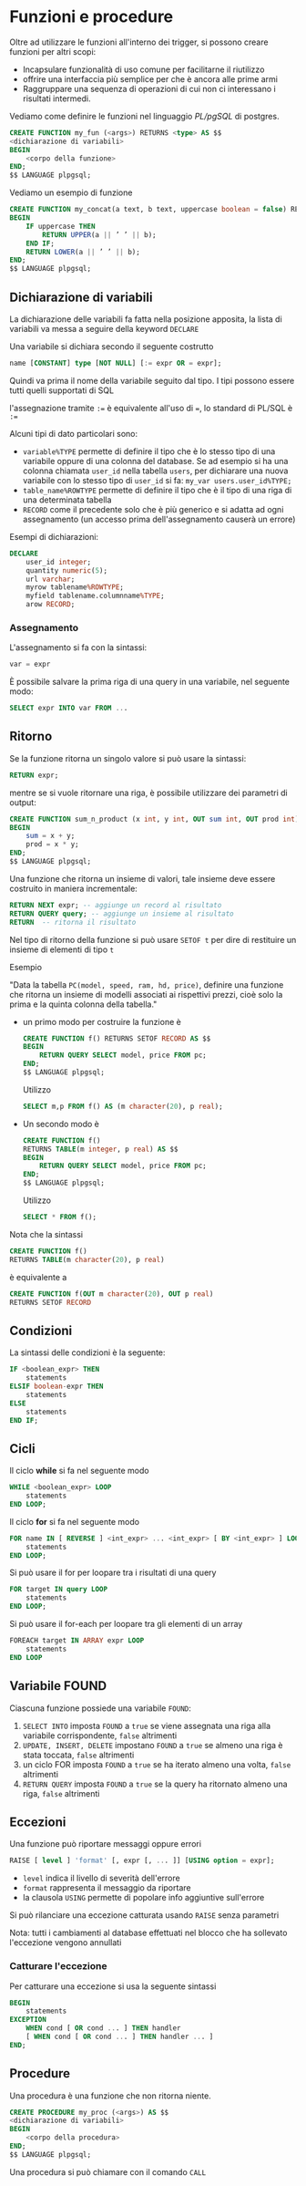 ﻿# Funzioni e procedure

Oltre ad utilizzare le funzioni all'interno dei trigger, si possono creare funzioni per altri scopi:

- Incapsulare funzionalità di uso comune per facilitarne il riutilizzo
- offrire una interfaccia più semplice per che è ancora alle prime armi
- Raggruppare una sequenza di operazioni di cui non ci interessano i risultati intermedi.

Vediamo come definire le funzioni nel linguaggio *PL/pgSQL* di postgres.

```sql
CREATE FUNCTION my_fun (<args>) RETURNS <type> AS $$
<dichiarazione di variabili>
BEGIN
	<corpo della funzione>
END;
$$ LANGUAGE plpgsql;
```

Vediamo un esempio di funzione

```sql
CREATE FUNCTION my_concat(a text, b text, uppercase boolean = false) RETURNS text AS $$
BEGIN 
	IF uppercase THEN
		RETURN UPPER(a || ’ ’ || b);
	END IF;
	RETURN LOWER(a || ’ ’ || b);
END;
$$ LANGUAGE plpgsql;
```


## Dichiarazione di variabili

La dichiarazione delle variabili fa fatta nella posizione apposita, la lista di variabili va messa a seguire della keyword `DECLARE`

Una variabile si dichiara secondo il seguente costrutto

```sql
name [CONSTANT] type [NOT NULL] [:= expr OR = expr];
```

Quindi va prima il nome della variabile seguito dal tipo.
I tipi possono essere tutti quelli supportati di SQL

l'assegnazione tramite `:=` è equivalente all'uso di `=`, lo standard di PL/SQL è `:=`

Alcuni tipi di dato particolari sono:

- `variable%TYPE` permette di definire il tipo che è lo stesso tipo di una variabile oppure di una colonna del database. Se ad esempio si ha una colonna chiamata `user_id` nella tabella `users`, per dichiarare una nuova variabile con lo stesso tipo di `user_id` si fa:
	`my_var users.user_id%TYPE;`
- `table_name%ROWTYPE` permette di definire il tipo che è il tipo di una riga di una determinata tabella
- `RECORD` come il precedente solo che è più generico e si adatta ad ogni assegnamento (un accesso prima dell'assegnamento causerà un errore)

Esempi di dichiarazioni:
```sql
DECLARE
	user_id integer;
	quantity numeric(5);
	url varchar;
	myrow tablename%ROWTYPE;
	myfield tablename.columnname%TYPE;
	arow RECORD;
```


### Assegnamento

L'assegnamento si fa con la sintassi:

```sql
var = expr
```

È possibile salvare la prima riga di una query in una variabile, nel seguente modo:

```sql
SELECT expr INTO var FROM ...
```

## Ritorno

Se la funzione ritorna un singolo valore si può usare la sintassi:

```sql
RETURN expr;
```

mentre se si vuole ritornare una riga, è possibile utilizzare dei parametri di output:

```sql
CREATE FUNCTION sum_n_product (x int, y int, OUT sum int, OUT prod int) AS $$
BEGIN
	sum = x + y;
	prod = x * y;
END;
$$ LANGUAGE plpgsql;
```

Una funzione che ritorna un insieme di valori, tale insieme deve essere costruito in maniera incrementale:

```sql
RETURN NEXT expr; -- aggiunge un record al risultato
RETURN QUERY query; -- aggiunge un insieme al risultato
RETURN 	-- ritorna il risultato
```

Nel tipo di ritorno della funzione si può usare `SETOF t` per dire di restituire un insieme di elementi di tipo `t`



Esempio

"Data la tabella `PC(model, speed, ram, hd, price)`, definire una funzione che ritorna un insieme di modelli associati ai rispettivi prezzi, cioè solo la prima e la quinta colonna della tabella."

- un primo modo per costruire la funzione è 

	```sql
	CREATE FUNCTION f() RETURNS SETOF RECORD AS $$
	BEGIN
		RETURN QUERY SELECT model, price FROM pc;
	END;
	$$ LANGUAGE plpgsql;
	```

	Utilizzo

	```sql
	SELECT m,p FROM f() AS (m character(20), p real);
	```


- Un secondo modo è

	```sql
	CREATE FUNCTION f()
	RETURNS TABLE(m integer, p real) AS $$
	BEGIN
		RETURN QUERY SELECT model, price FROM pc;
	END;
	$$ LANGUAGE plpgsql;
	```
	Utilizzo
	```sql
	SELECT * FROM f();
	```

Nota che la sintassi 

```sql
CREATE FUNCTION f()
RETURNS TABLE(m character(20), p real)
```
è equivalente a
```sql
CREATE FUNCTION f(OUT m character(20), OUT p real)
RETURNS SETOF RECORD
```

## Condizioni

La sintassi delle condizioni è la seguente:

```sql
IF <boolean_expr> THEN
	statements
ELSIF boolean-expr THEN
	statements
ELSE 
	statements
END IF;
```


## Cicli

Il ciclo **while** si fa nel seguente modo

```sql
WHILE <boolean_expr> LOOP
	statements
END LOOP;
```

Il ciclo **for** si fa nel seguente modo

```sql
FOR name IN [ REVERSE ] <int_expr> ... <int_expr> [ BY <int_expr> ] LOOP
	statements
END LOOP;
```

Si può usare il for per loopare tra i risultati di una query

```sql
FOR target IN query LOOP
	statements
END LOOP;
```

Si può usare il for-each per loopare tra gli elementi di un array

```sql
FOREACH target IN ARRAY expr LOOP
	statements
END LOOP
```

## Variabile FOUND

Ciascuna funzione possiede una variabile `FOUND`:

1. `SELECT INTO` imposta `FOUND` a `true` se viene assegnata una riga alla variabile corrispondente, `false` altrimenti
2. `UPDATE, INSERT, DELETE` impostano `FOUND` a `true` se almeno una riga è stata toccata, `false` altrimenti
3. un ciclo FOR imposta `FOUND` a `true` se ha iterato almeno una volta, `false` altrimenti
4. `RETURN QUERY` imposta `FOUND` a `true` se la query ha ritornato almeno una riga, `false` altrimenti


## Eccezioni

Una funzione può riportare messaggi oppure errori

```sql
RAISE [ level ] 'format' [, expr [, ... ]] [USING option = expr];
```

- `level` indica il livello di severità dell'errore
- `format` rappresenta il messaggio da riportare
- la clausola `USING` permette di popolare info aggiuntive sull'errore

Si può rilanciare una eccezione catturata usando `RAISE` senza parametri

Nota: tutti i cambiamenti al database effettuati nel blocco che ha sollevato l'eccezione vengono annullati

### Catturare l'eccezione

Per catturare una eccezione si usa la seguente sintassi

```sql
BEGIN
	statements
EXCEPTION
	WHEN cond [ OR cond ... ] THEN handler
	[ WHEN cond [ OR cond ... ] THEN handler ... ]
END;
```


## Procedure

Una procedura è una funzione che non ritorna niente.

```sql
CREATE PROCEDURE my_proc (<args>) AS $$
<dichiarazione di variabili>
BEGIN
	<corpo della procedura>
END;
$$ LANGUAGE plpgsql;
```

Una procedura si può chiamare con il comando `CALL`
